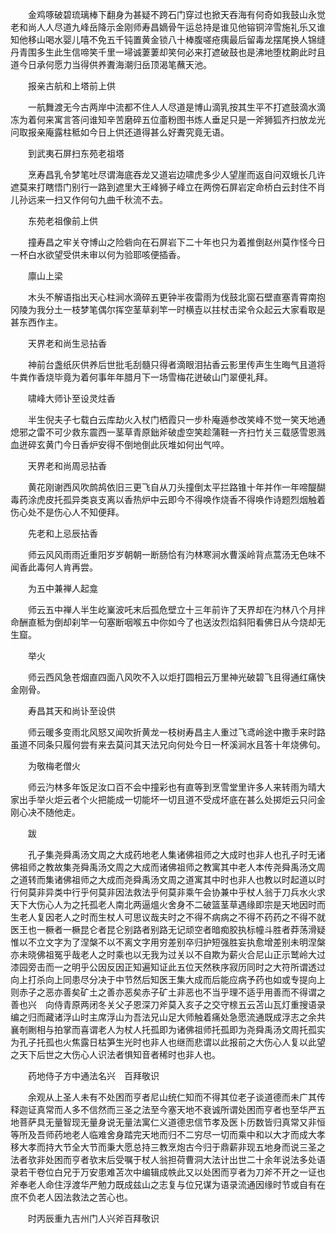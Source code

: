 <!-- { "loadSidebar": true } -->
　　金鸡啄破碧琉璃棒下翻身为甚疑不跨石门穿过也掀天吞海有何奇如我鼓山永觉老和尚人人尽道九峰岳降示金刚师寿昌嫡骨午运总持是谁见他镕铜淬雪施礼乐又谁知他移山喝水婴儿嘻不免五千钝置黄金锁八十棒腹嗟疮痍最后留毒龙摆尾换人锦缝丹青围多生此生信啼笑千里一埽诚萋萋却笑何必来打遮破鼓也是沸地堕枕齁此时且道今日承何愿力当得供养聻海潮归岳顶渴笔蘸天池。

　　报亲古航和上塔前上供

　　一航舞渡无今古两岸中流都不住人人尽道是博山滴乳按其生平不打遮鼓滴水滴冻为着何来寓言答问谁知辛苦磨碎五位齑粉图书炼人垂足只是一斧狮狐齐扫放龙光问取报亲庵露柱秪如今日上供还道得甚么好聻究竟无语。

　　到武夷石屏扫东苑老祖塔

　　烹寿昌乳令梦笔吐尽谓海底吞龙又道岩边啸虎多少人望崖而返自问双蛾长几许遮莫来打瞎悟门别行一路到遮里大王峰狮子峰立在两傍石屏岩定命桥白云封住不肖儿孙远来一扫又作何句九曲千秋流不去。

　　东苑老祖像前上供

　　撞寿昌之牢关夺博山之险砦向在石屏岩下二十年也只为着推倒赵州莫作怪今日一杯白水欲望受供未审以何为验耶咳便插香。

　　廪山上梁

　　木头不解语指出天心柱涧水滴碎五更钟半夜雷雨为伐鼓北窗石壁直塞青霄南抱冈陵为我分土一枝梦笔偶尔挥空茎草刹竿一时横壴以拄杖击梁令众起云大家看取是甚东西作主。

　　天界老和尚生忌拈香

　　神前台盏纸灰供养后世批毛刮髓只得者滴眼泪拈香云影里传声生生晦气且道将牛粪作香烧毕竟为着何事年年腊月下一场雪梅花迸破山门翠便礼拜。

　　啸峰大师讣至设灵炷香

　　半生倪夫子七载白云库劫火入杖门栖霞只一步朴庵遁参改笑峰不觉一笑天地通熄邪之雷不可少救东震西一茎草青原鈯斧破虚空笑趁蒲鞋一齐扫竹关三载感雪恩溅血迸碎玄黄门今日香炉安得不倒地倒此灰堆如何出气啐。

　　天界老和尚周忌拈香

　　黄花刚谢西风吹鹧鸪依旧三更飞自从刀头撞倒太平拦路锥十年并作一年啼醍醐毒药涂虎皮托孤异类哀支离以香热炉中云即今不得唤作烧香不得唤作诗题烈烟触着伤心处不是伤心人不知便拜。

　　先老和上忌辰拈香

　　师云风风雨雨近重阳岁岁朝朝一断肠恰有汋林寒涧水曹溪岭背点蒿汤无色味不闻香此毒何人肯再尝。

　　为五中兼禅人起龛

　　师云五中禅人半生屹嶪波吒末后孤危壁立十三年前许了天界却在汋林八个月拌命酬直秪为倒却刹竿一句塞断咽喉五中你如今了也送汝烈焰斜阳看佛日从今烧却无生窟。

　　举火

　　师云西风急苍烟直四面八风吹不入以炬打圆相云万里神光破碧飞且得通红痛快金刚骨。

　　寿昌其天和尚讣至设供

　　师云暖多变雨北风怒又闻吹折黄龙一枝树寿昌主人重过飞鸢岭途中撒手来时路虽道不同条只履何尝有来去莫问其天法兄向何处今日一杯溪涧水且答十年烧佛句。

　　为敬梅老僧火

　　师云汋林多年饭足汝口百不会中撞彩也有直等到烹雪堂里许多人来转雨为晴大家出手举火炬云者个火把能成一切能坏一切且道不受成坏底在甚么处掷炬云只问金刚心决不随他走。

　　跋

　　孔子集尧舜禹汤文周之大成药地老人集诸佛祖师之大成时也非人也孔子时无诸佛祖师之教故集尧舜禹汤文周之大成而诸佛祖师之教寓其中老人本传尧舜禹汤文周之道转而集诸佛祖师之大成而尧舜禹汤文周之道寓其中时也非人也教以时起道以时行何莫非异类中行乎何莫非因法救法乎何莫非乘午会协兼中乎杖人翁于刀兵水火求天下大伤心人为之托孤老人南北两逼熅火舍身不二破篮茎草遇缘即宗是天地因时而生老人复因老人之时而生杖人可思议哉夫时之不得不病病之不得不药药之不得不就医王也一橛者一橛昆仑者昆仑别路者别路无记顽空者暗痴胶执标幢斗胜者莽荡滑疑惟以不立文字为了涅槃不以不离文字用穷差别卒归护短强胜妄执愈增差别未明涅槃亦未晓佛祖冤乎哉老人之时乘也以无我为过关以不自欺为薪火合尼山正示鹫岭大过漆园旁击而一之明乎公因反因正知遍知证此五位天然秩序寂历同时之大符所谓透过向上打杀向上同患尽分决于中节然后知医王集大成而后能应病予药也如或专提向上则赤子之恶亦善矣矿土之善亦恶矣赤子矿土非恶也不当乎理不适乎用善而不得谓之善也兴　向侍青原两闭冬关父子恩深刀斧莫入亥子之交守榇五云苫山瓦灯重搜语录编之归而藏诸浮山时主席浮山为吾法兄山足大师触着痛处急愿流通既成浮志之余共襄剞劂相与拍掌而喜谓老人为杖人托孤即为诸佛祖师托孤即为尧舜禹汤文周托孤实为孔子托孤也火焦露日枯笋生光时也非人也继而悲谓以此报前之大伤心人复以此望之天下后世之大伤心人识法者惧知音者稀时也非人也。

　　药地侍子方中通法名兴　百拜敬识

　　余观从上圣人未有不处困而亨者尼山统仁知而不得其位老子谈道德而未广其传释迦证真常而人多不信然而三圣之法至今塞天地不衰诚所谓处困而亨者也至华严五地菩萨具无量智现无量身说无量法寓仁义道德忠信节孝及医卜历数皆归真常又非恒等所及吾师药地老人临难舍身踏完天地而归不二穷尽一切而乘中和以大才而成大孝移大孝而持大节全大节而秉大愿总持三教烹炮古今归于鼎薪非现五地身而说三圣之法者欤非处困而亨者欤末后受嘱于杖人翁担荷曹洞大法计出世二十余年说法多处语录若干卷位白兄于万安患难苫次中编辑成帙此又以处困而亨者为刀斧不开之一证也斧奉老人命住浮渡华严勉力既成兹山之志复与位兄谋为语录流通因缘时节或自有在庶不负老人因法救法之苦心也。

　　时丙辰重九吉州门人兴斧百拜敬识
